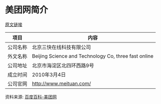 # 美团网简介

[原文链接]()

|项目|内容|
|-----|-----|
|公司名称|北京三快在线科技有限公司|
|外文名称|Beijing Science and Technology Co, three fast online|
|公司地址|北京市海淀区北四环西路9号|
|成立时间|2010年3月4日|
|公司官网|http://www.meituan.com/|

资料来源: 
[百度百科-美团网](https://baike.baidu.com/item/%E7%BE%8E%E5%9B%A2%E7%BD%91)